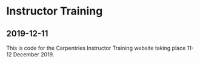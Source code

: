 # Instructor Training
## 2019-12-11

This is code for the Carpentries Instructor Training website taking place 11-12 December 2019.
